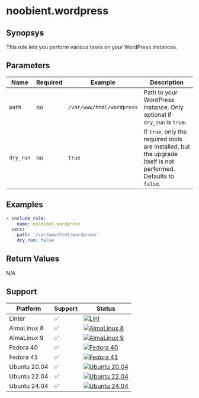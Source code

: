# noobient.wordpress

## Synopsys

This role lets you perform various tasks on your WordPress instances.

## Parameters

| Name | Required | Example | Description |
|---|---|---|---|
| `path` | no | `/var/www/html/wordpress` | Path to your WordPress instance. Only optional if `dry_run` is `true`. |
| `dry_run` | no | `true` | If `true`, only the required tools are installed, but the upgrade itself is not performed. Defaults to `false`. |

## Examples

```yml
- include_role:
    name: noobient.wordpress
  vars:
    path: '/var/www/html/wordpress'
    dry_run: false
```

## Return Values

N/A

## Support

| Platform | Support | Status |
|---|---|---|
| Linter | ✅ | [![Lint](https://github.com/noobient/ansible-galaxy-wordpress/actions/workflows/lint.yml/badge.svg)](https://github.com/noobient/ansible-galaxy-wordpress/actions/workflows/lint.yml) |
| AlmaLinux 8 | ✅ | [![AlmaLinux 8](https://github.com/noobient/ansible-galaxy-wordpress/actions/workflows/almalinux-8.yml/badge.svg)](https://github.com/noobient/ansible-galaxy-wordpress/actions/workflows/almalinux-8.yml) |
| AlmaLinux 9 | ✅ | [![AlmaLinux 9](https://github.com/noobient/ansible-galaxy-wordpress/actions/workflows/almalinux-9.yml/badge.svg)](https://github.com/noobient/ansible-galaxy-wordpress/actions/workflows/almalinux-9.yml) |
| Fedora 40 | ✅ | [![Fedora 40](https://github.com/noobient/ansible-galaxy-wordpress/actions/workflows/fedora-40.yml/badge.svg)](https://github.com/noobient/ansible-galaxy-wordpress/actions/workflows/fedora-40.yml) |
| Fedora 41 | ✅ | [![Fedora 41](https://github.com/noobient/ansible-galaxy-wordpress/actions/workflows/fedora-41.yml/badge.svg)](https://github.com/noobient/ansible-galaxy-wordpress/actions/workflows/fedora-41.yml) |
| Ubuntu 20.04 | ✅ | [![Ubuntu 20.04](https://github.com/noobient/ansible-galaxy-wordpress/actions/workflows/ubuntu-20.04.yml/badge.svg)](https://github.com/noobient/ansible-galaxy-wordpress/actions/workflows/ubuntu-20.04.yml) |
| Ubuntu 22.04 | ✅ | [![Ubuntu 22.04](https://github.com/noobient/ansible-galaxy-wordpress/actions/workflows/ubuntu-22.04.yml/badge.svg)](https://github.com/noobient/ansible-galaxy-wordpress/actions/workflows/ubuntu-22.04.yml) |
| Ubuntu 24.04 | ✅ | [![Ubuntu 24.04](https://github.com/noobient/ansible-galaxy-wordpress/actions/workflows/ubuntu-24.04.yml/badge.svg)](https://github.com/noobient/ansible-galaxy-wordpress/actions/workflows/ubuntu-24.04.yml) |
